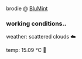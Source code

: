 brodie @ [BluMint](https://www.linkedin.com/company/blumint-io/)

<!--weather_start-->
### working conditions..

weather: scattered clouds ☁️

temp: 15.09 °C 👕

<!--weather_end-->
